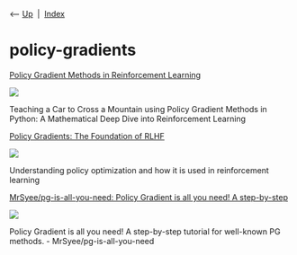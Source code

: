 <div class="nav">

⟵ [Up](index.html)  \|  [Index](index.html)

</div>

# policy-gradients

<div class="cards">

<div class="card">

<div class="card-title">

[Policy Gradient Methods in Reinforcement
Learning](https://towardsdatascience.com/policy-gradient-methods-in-reinforcement-learning-31f8a9659398)

</div>

<div class="card-image">

[![](https://miro.medium.com/v2/da:true/resize:fit:1200/0*5jXzqt5c443Fay5c)](https://towardsdatascience.com/policy-gradient-methods-in-reinforcement-learning-31f8a9659398)

</div>

Teaching a Car to Cross a Mountain using Policy Gradient Methods in
Python: A Mathematical Deep Dive into Reinforcement Learning

</div>

<div class="card">

<div class="card-title">

[Policy Gradients: The Foundation of
RLHF](https://towardsdatascience.com/policy-gradients-the-foundation-of-rlhf-337346beef40)

</div>

<div class="card-image">

[![](https://miro.medium.com/v2/resize:fit:1200/1*voPcx38gcf1rwmm-j12Mcw.jpeg)](https://towardsdatascience.com/policy-gradients-the-foundation-of-rlhf-337346beef40)

</div>

Understanding policy optimization and how it is used in reinforcement
learning

</div>

<div class="card">

<div class="card-title">

[MrSyee/pg-is-all-you-need: Policy Gradient is all you need! A
step-by-step](https://github.com/MrSyee/pg-is-all-you-need)

</div>

<div class="card-image">

[![](https://opengraph.githubassets.com/6c86590cafa4ff4f1514af38d05f63369532553bb7ec3c8e4e27c5d049d36961/MrSyee/pg-is-all-you-need)](https://github.com/MrSyee/pg-is-all-you-need)

</div>

Policy Gradient is all you need! A step-by-step tutorial for well-known
PG methods. - MrSyee/pg-is-all-you-need

</div>

</div>
